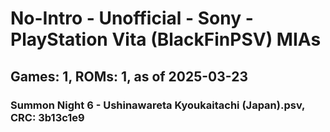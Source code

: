 # No-Intro - Unofficial - Sony - PlayStation Vita (BlackFinPSV) MIAs
## Games: 1, ROMs: 1, as of 2025-03-23

### Summon Night 6 - Ushinawareta Kyoukaitachi (Japan).psv, CRC: 3b13c1e9
